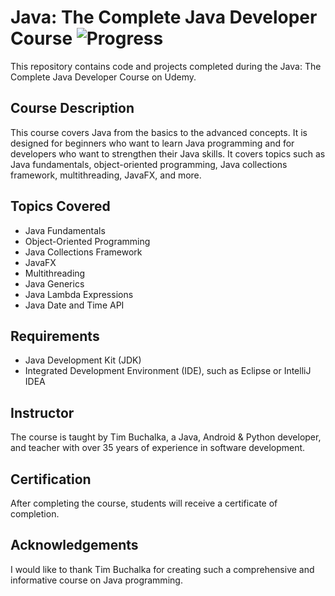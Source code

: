 # Java: The Complete Java Developer Course ![Progress](https://progress-bar.dev/30/)

This repository contains code and projects completed during the Java: The Complete Java Developer Course on Udemy.

## Course Description

This course covers Java from the basics to the advanced concepts. It is designed for beginners who want to learn Java programming and for developers who want to strengthen their Java skills. It covers topics such as Java fundamentals, object-oriented programming, Java collections framework, multithreading, JavaFX, and more.

## Topics Covered

- Java Fundamentals
- Object-Oriented Programming
- Java Collections Framework
- JavaFX
- Multithreading
- Java Generics
- Java Lambda Expressions
- Java Date and Time API

## Requirements

- Java Development Kit (JDK)
- Integrated Development Environment (IDE), such as Eclipse or IntelliJ IDEA

## Instructor

The course is taught by Tim Buchalka, a Java, Android & Python developer, and teacher with over 35 years of experience in software development.

## Certification

After completing the course, students will receive a certificate of completion.

## Acknowledgements

I would like to thank Tim Buchalka for creating such a comprehensive and informative course on Java programming.
